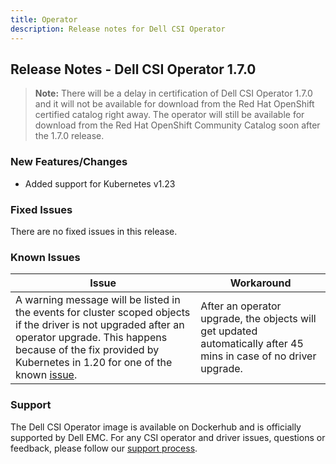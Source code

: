 ```yaml
---
title: Operator
description: Release notes for Dell CSI Operator
---
```


## Release Notes - Dell CSI Operator 1.7.0

>**Note:** There will be a delay in certification of Dell CSI Operator 1.7.0 and it will not be available for download from the Red Hat OpenShift certified catalog right away. The operator will still be available for download from the Red Hat OpenShift Community Catalog soon after the 1.7.0 release.

### New Features/Changes

- Added support for Kubernetes v1.23

### Fixed Issues
There are no fixed issues in this release.

### Known Issues
| Issue | Workaround |
|-------|------------|
| A warning message will be listed in the events for cluster scoped objects if the driver is not upgraded after an operator upgrade. This happens because of the fix provided by Kubernetes in 1.20 for one of the known [issue](https://github.com/kubernetes/kubernetes/issues/65200). | After an operator upgrade, the objects will get updated automatically after 45 mins in case of no driver upgrade. |

### Support
The Dell CSI Operator image is available on Dockerhub and is officially supported by Dell EMC.
For any CSI operator and driver issues, questions or feedback, please follow our [support process](../../../support/).
